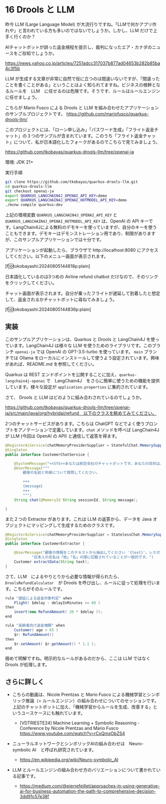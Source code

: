 # 16 Drools と LLM
昨今 LLM (Large Language Model) が大流行りですね。「LLMで何かアプリ作れや」と言われている方も多いのではないでしょうか。しかし、LLM だけで上手く行くのか？

AIチャットボットが誤った返金規程を提示し、裁判になったエア・カナダのニュースをご存知でしょうか。

https://news.yahoo.co.jp/articles/7251adcc317037b877ad04653b282b85ba4c3f5b

LLM が生成する文章が非常に自然で役に立つのは間違いないですが、「間違ったことを書くことがある」ということはよく知られてますね。ビジネスの根幹となるルールを　LLM　に任せるのは危険です。そうです、ルールはルールエンジンに任せましょう。

こちらが Mario Fusco による Drools と LLM を組み合わせたアプリケーションのサンプルプロジェクトです。
https://github.com/mariofusco/quarkus-drools-llm/

このプロジェクトには、「ローン申し込み」「パスワード生成」「フライト返金チャット」の３つのサンプルが含まれています。このうち「フライト返金チャット」について、私が日本語化したフォークがあるのでこちらで見てみましょう。

https://github.com/tkobayas/quarkus-drools-llm/tree/openai-ja

環境: JDK 21+

実行手順
```sh
git clone https://github.com/tkobayas/quarkus-drools-llm.git
cd quarkus-drools-llm
git checkout openai-ja
export QUARKUS_LANGCHAIN4J_OPENAI_API_KEY=demo
export QUARKUS_LANGCHAIN4J_OPENAI_HOTMODEL_API_KEY=demo
./mvnw compile quarkus:dev
```

上記の環境変数 `QUARKUS_LANGCHAIN4J_OPENAI_API_KEY` と `QUARKUS_LANGCHAIN4J_OPENAI_HOTMODEL_API_KEY` は、OpenAI の API キーです。LangChain4Jによる無料のデモキーを使っていますが、自分のキーを使うこともできます。デモキーはデモンストレーション用であり、制限がありますが、このサンプルアプリケーションでは十分です。

アプリケーションが起動したら、ブラウザで http://localhost:8080 にアクセスしてください。以下のメニュー画面が表示されます。

[f:id:tokobayashi:20240805144818p:plain]

日本語化しているのは3つめの Airline refund chatbot だけなので、そのリンクをクリックしてください。

チャット画面が表示されます。自分が乗ったフライトが遅延して到着したと想定して、返金されるかチャットボットに尋ねてみましょう。

[f:id:tokobayashi:20240805144836p:plain]

## 実装

このサンプルアプリケーションは、Quarkus と Drools と LangChain4J を使っています。LangChain4J は様々な LLM を使うためのライブラリです。このブランチ `openai-ja` では OpenAI の GPT-3.5-turbo を使っています。 `main` ブランチでは Ollama をローカルにインストールして使うよう設定されています。興味があれば、README.md を参照してください。

Quarkus は REST エンドポイントを公開することに加え、`quarkus-langchain4j-openai` で　LangChain4J　をさらに簡単に使うための機能を提供しています。様々な設定が `application.properties` に集約されています。

さて、 Drools と LLM はどのように組み合わされているのでしょうか。

https://github.com/tkobayas/quarkus-drools-llm/tree/openai-ja/src/main/java/org/hybridai/refund　以下のクラスを眺めてみてください。

2つのチャットサービスがあります。こちらは ChatGPT などでよく使うプロンプトをアノテーションで定義しています。`chat` メソッドを呼べば LangChain4J が LLM (今回は OpenAI の API) と通信して返答を得ます。

```java
@RegisterAiService(chatMemoryProviderSupplier = StatefulChat.MemorySupplier.class)
@Singleton
public interface CustomerChatService {

    @SystemMessage("<<SYS>>あなたは航空会社のチャットボットです。あなたの目的は、質問をして顧客の情報を収集することです</SYS>>")
    @UserMessage("""
        顧客の名前と年齢について質問してください。

        +++
        {message}
        +++
        """)
    String chat(@MemoryId String sessionId, String message);

}
```

また２つの Extractor があります。これは LLM の返答から、データを Java オブジェクトにマッピングして生成するためのクラスです。

```java
@RegisterAiService(chatMemoryProviderSupplier = StatelessChat.MemorySupplier.class)
@Singleton
public interface CustomerExtractor {

    @UserMessage("顧客の情報をこのテキストから抽出してください '{text}'。レスポンスは JSON フォーマットの顧客のデータのみです。他の文は含めないでください。" +
            "日本人の氏名は「姓」「名」の順に記載されていることが一般的です。")
    Customer extractData(String text);
}
```

さて、LLM　によるやりとりから必要な情報が得られたら、`DroolsRefundCalculator`　が Drools を呼び出し、ルールに従って処理を行います。こちらがそのルールです。

```java
rule "遅延による返金対象判定" when
	Flight( $delay : delayInMinutes >= 60 )
then
	insert(new RefundAmount( 20 * $delay ));
end

rule "高齢者向け返金増額" when
	Customer( age > 65 )
	$r: RefundAmount()
then
	$r.setAmount( $r.getAmount() * 1.1 );
end
```

極めて明解ですね。明示的なルールがあるのだから、ここは LLM ではなく Drools が処理します。

## さらに詳しく
- こちらの動画は、Nicole Prentzas と Mario Fusco による機械学習とシンボリック推論（= ルールエンジン）の組み合わせについてのセッションです。上記のチャットボットに加え、「機械学習からルールを生成、改善する」というユースケースにも触れています。
  - [VDTRIESTE24] Machine Learning + Symbolic Reasoning - Conference by Nicole Prentzas and Mario Fusco
    https://www.youtube.com/watch?v=rCxQmxObZS4

- ニューラルネットワークとシンボリックAIの組み合わせは　Neuro-symbolic AI　と呼ばれ研究されています。
  - https://en.wikipedia.org/wiki/Neuro-symbolic_AI

- LLM とルールエンジンの組み合わせ方のバリエーションについて書かれている記事です。
  - https://medium.com/@pierrefeillet/approaches-in-using-generative-ai-for-business-automation-the-path-to-comprehensive-decision-3dd91c57e38f